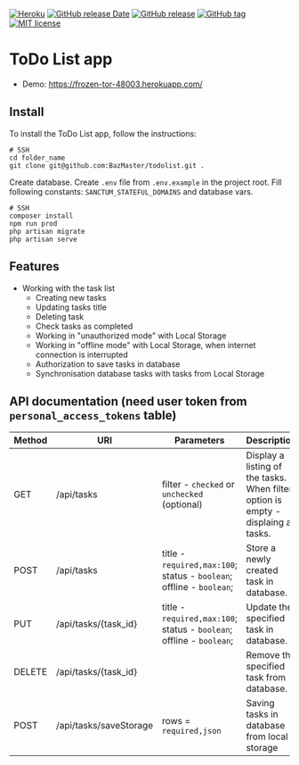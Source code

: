 [![Heroku](https://heroku-badge.herokuapp.com/?app=heroku-badge)](https://frozen-tor-48003.herokuapp.com/)
[![GitHub release Date](https://img.shields.io/github/release-date/BazMaster/todolist)](https://github.com/BazMaster/todolist/releases/)
[![GitHub release](https://img.shields.io/github/v/release/BazMaster/todolist)](https://github.com/BazMaster/todolist/releases/)
[![GitHub tag](https://img.shields.io/github/v/tag/BazMaster/todolist)](https://github.com/BazMaster/todolist/tags/)
[![MIT license](https://img.shields.io/github/license/BazMaster/todolist)](https://github.com/BazMaster/todolist/blob/main/LICENSE.md)


# ToDo List app

- Demo: https://frozen-tor-48003.herokuapp.com/

## Install

To install the ToDo List app, follow the instructions:

```
# SSH
cd folder_name
git clone git@github.com:BazMaster/todolist.git .
```

Create database.
Create `.env` file from `.env.example` in the project root.
Fill following constants: `SANCTUM_STATEFUL_DOMAINS` and database vars.

```
# SSH
composer install
npm run prod
php artisan migrate
php artisan serve
```

## Features

- Working with the task list
    - Creating new tasks
    - Updating tasks title
    - Deleting task
    - Check tasks as completed
    - Working in "unauthorized mode" with Local Storage
    - Working in "offline mode" with Local Storage, when internet connection is interrupted
    - Authorization to save tasks in database
    - Synchronisation database tasks with tasks from Local Storage
    
## API documentation (need user token from `personal_access_tokens` table)

| Method     | URI                    | Parameters                                                         | Description                                                                        |
|--------|------------------------|--------------------------------------------------------------------|------------------------------------------------------------------------------------|
| GET    | /api/tasks             | filter - `checked` or `unchecked` (optional)                       | Display a listing of the tasks. When filter option is empty - displaing all tasks. |
| POST   | /api/tasks             | title - `required,max:100`; status - `boolean`; offline - `boolean`; | Store a newly created task in database.                                            |
| PUT    | /api/tasks/{task_id}   | title - `required,max:100`; status - `boolean`; offline - `boolean`; | Update the specified task in database.                                             |
| DELETE | /api/tasks/{task_id}   |                                                                    | Remove the specified task from database.                                           |
| POST   | /api/tasks/saveStorage | rows = `required,json`                                            | Saving tasks in database from local storage                                        |
